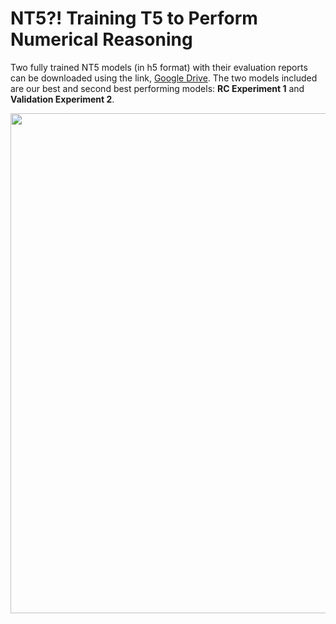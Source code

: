 # NT5?! Training T5 to Perform Numerical Reasoning

Two fully trained NT5 models (in h5 format) with their evaluation reports can be downloaded using the link, [Google Drive](https://drive.google.com/drive/folders/18K_HakMgY8e1R-OBLjrfREsacbf9FNTJ?usp=sharing). The two models included are our best and second best performing models: **RC Experiment 1** and **Validation Experiment 2**.   

<p align="center"><img src="https://www.dropbox.com/s/ujq8dc229nl79bh/schedule.jpeg?raw=1" width="800" /></p>


